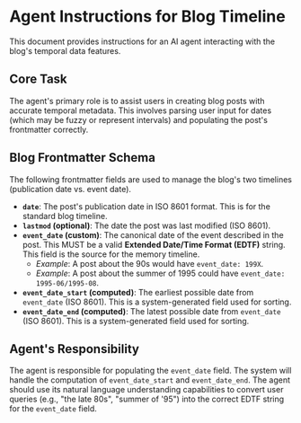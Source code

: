 # Agent Instructions for Blog Timeline

This document provides instructions for an AI agent interacting with the blog's temporal data features.

## Core Task

The agent's primary role is to assist users in creating blog posts with accurate temporal metadata. This involves parsing user input for dates (which may be fuzzy or represent intervals) and populating the post's frontmatter correctly.

## Blog Frontmatter Schema

The following frontmatter fields are used to manage the blog's two timelines (publication date vs. event date).

*   **`date`**: The post's publication date in ISO 8601 format. This is for the standard blog timeline.
*   **`lastmod` (optional)**: The date the post was last modified (ISO 8601).
*   **`event_date` (custom)**: The canonical date of the event described in the post. This MUST be a valid **Extended Date/Time Format (EDTF)** string. This field is the source for the memory timeline.
    *   *Example*: A post about the 90s would have `event_date: 199X`.
    *   *Example*: A post about the summer of 1995 could have `event_date: 1995-06/1995-08`.
*   **`event_date_start` (computed)**: The earliest possible date from `event_date` (ISO 8601). This is a system-generated field used for sorting.
*   **`event_date_end` (computed)**: The latest possible date from `event_date` (ISO 8601). This is a system-generated field used for sorting.

## Agent's Responsibility

The agent is responsible for populating the `event_date` field. The system will handle the computation of `event_date_start` and `event_date_end`. The agent should use its natural language understanding capabilities to convert user queries (e.g., "the late 80s", "summer of '95") into the correct EDTF string for the `event_date` field.
